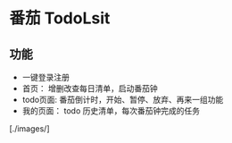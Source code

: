 # 番茄 TodoLsit
## 功能
- 一键登录注册
- 首页： 增删改查每日清单，启动番茄钟
- todo页面: 番茄倒计时，开始、暂停、放弃、再来一组功能
- 我的页面： todo 历史清单，每次番茄钟完成的任务

[./images/]
